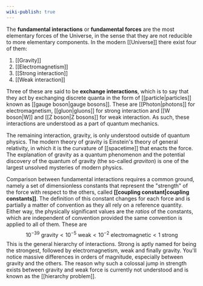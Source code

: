 ```yaml
---
wiki-publish: true
---
```

The **fundamental interactions** or **fundamental forces** are the most elementary forces of the Universe, in the sense that they are not reducible to more elementary components. In the modern [[Universe]] there exist four of them:
1. [[Gravity]]
2. [[Electromagnetism]]
3. [[Strong interaction]]
4. [[Weak interaction]]

Three of these are said to be **exchange interactions**, which is to say that they act by exchanging discrete quanta in the form of [[particle|particles]] known as [[gauge boson|gauge bosons]]. These are [[Photon|photons]] for electromagnetism, [[gluon|gluons]] for strong interaction and [[W boson|W]] and [[Z boson|Z bosons]] for weak interaction. As such, these interactions are understood as a part of quantum mechanics.

The remaining interaction, gravity, is only understood outside of quantum physics. The modern theory of gravity is Einstein's theory of general relativity, in which it is the curvature of [[spacetime]] that enacts the force. The explanation of gravity as a quantum phenomenon and the potential discovery of the quantum of gravity (the so-called *graviton*) is one of the largest unsolved mysteries of modern physics.

Comparison between fundamental interactions requires a common ground, namely a set of dimensionless constants that represent the "strength" of the force with respect to the others, called **[[coupling constant|coupling constants]]**. The definition of this constant changes for each force and is partially a matter of convention as they all rely on a reference quantity. Either way, the physically significant values are the *ratios* of the constants, which are independent of convention provided the same convention is applied to all of them. These are
$$10^{-39}\text{ gravity} < 10^{-5}\text{ weak} < 10^{-2}\text{ electromagnetic} < 1\text{ strong}$$
This is the general hierarchy of interactions. Strong is aptly named for being the strongest, followed by electromagnetism, weak and finally gravity. You'll notice massive differences in orders of magnitude, especially between gravity and the others. The reason why such a colossal jump in strength exists between gravity and weak force is currently not understood and is known as the [[hierarchy problem]].